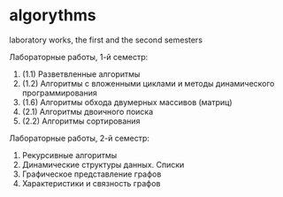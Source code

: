 # algorythms
laboratory works, the first and the second semesters

Лабораторные работы, 1-й семестр:
1. (1.1) Разветвленные алгоритмы
2. (1.2) Алгоритмы с вложенными циклами и методы динамического программирования
3. (1.6) Алгоритмы обхода двумерных массивов (матриц)
4. (2.1) Алгоритмы двоичного поиска
5. (2.2) Алгоритмы сортирования

Лабораторные работы, 2-й семестр:
1. Рекурсивные алгоритмы
2. Динамические структуры данных. Списки
3. Графическое представление графов
4. Характеристики и связность графов
